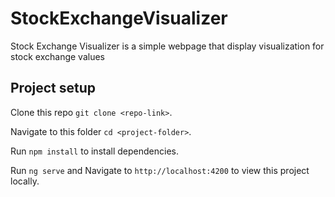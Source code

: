 # StockExchangeVisualizer

Stock Exchange Visualizer is a simple webpage that display visualization for stock exchange values

## Project setup
Clone this repo ```git clone <repo-link>```.

Navigate to this folder ```cd <project-folder>```.

Run ```npm install``` to install dependencies.

Run ```ng serve``` and Navigate to `http://localhost:4200` to view this project locally.






